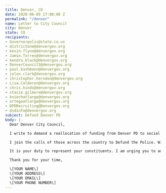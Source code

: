 ```yaml
---
title: Denver, CO
date: 2020-06-05 17:00:00 Z
permalink: "/denver"
name: Letter to City Council
city: Denver
state: CO
recipients:
- Governorpolis@state.co.us
- districtone@denvergov.org
- kevin.flynn@denvergov.org
- Jamie.Torres@denvergov.org
- kendra.black@denvergov.org
- DenverCouncil5@denvergov.org
- paul.kashmann@denvergov.org
- jolon.clark@denvergov.org
- christopher.herndon@denvergov.org
- Lisa.Calderon@denvergov.org
- chris.hinds@denvergov.org
- stacie.gilmore@denvergov.org
- kniechatlarge@denvergov.org
- ortegaatlarge@denvergov.org
- DPDRecruiting@Denvergov.org
- dsdinfo@denvergov.org
subject: Defund Denver PD
body: |-
  Dear Denver City Council,

  I write to demand a reallocation of funding from Denver PD to social and public programming that takes place in our communities.

  I join the calls of those across the country to Defund the Police. With record unemployment and a seemingly intractable pattern of abuse an unequal treatment by police, we need  a budget that adequately and effectively meets the needs of at-risk Denver residents. For FY2020, while over $500,000,000 was allocated for policing (40% of the budget) only $7.7m was allocated for safety net programs. In a June 6 interview, Mayor Hancock said that there is no plan to address this inequality. This is unacceptable, and I demand that the city council remedy this gross display of priorities. You must support a budget that supports social equity in our community, rather than empowering the police forces that tear us apart.

  It is your duty to represent your constituents. I am urging you to advocate for revision of the Denver city budget for the upcoming fiscal year, to reflect the decades of research showing that education and social programs much better promote the safety of a city than policing.

  Thank you for your time,

  \[YOUR NAME\]
  \[YOUR ADDRESS\]
  \[YOUR EMAIL\]
  \[YOUR PHONE NUMBER\]
---
```


